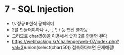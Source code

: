 # 7 - SQL Injection
- \s 정규표현식 공백의미
- 2를 만들어야하나 +, -, *, /  등 연산 불가능
- 그러므로 char(50)을 이용해서 숫자 2를 만들면 된다
- https://webhacking.kr/challenge/web-07/index.php?val=3)union(select(char(50)) 접속하다보면 문제해결!